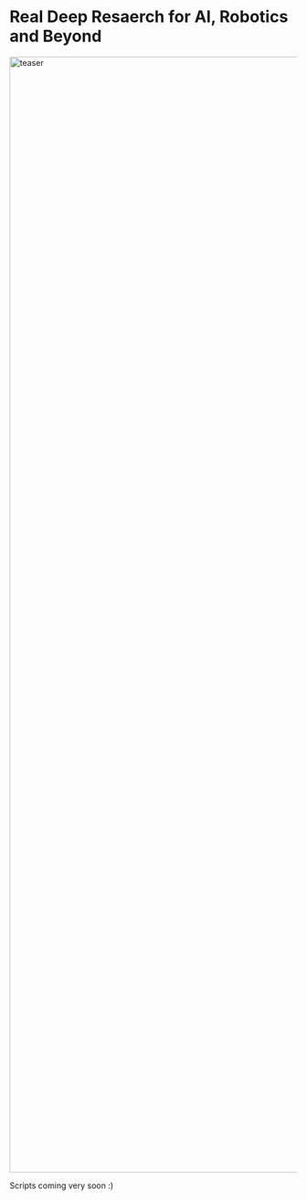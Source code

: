 # Real Deep Resaerch for AI, Robotics and Beyond

<img width="4335" height="1952" alt="teaser" src="https://github.com/user-attachments/assets/8af54ece-055e-4691-b2a1-7a991e00c115" />

Scripts coming very soon :)
